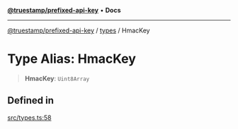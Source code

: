 [**@truestamp/prefixed-api-key**](../../README.md) • **Docs**

***

[@truestamp/prefixed-api-key](../../modules.md) / [types](../README.md) / HmacKey

# Type Alias: HmacKey

> **HmacKey**: `Uint8Array`

## Defined in

[src/types.ts:58](https://github.com/truestamp/prefixed-api-key/blob/a442a9135df9692910e0ddbc7baa293fbe409002/src/types.ts#L58)
